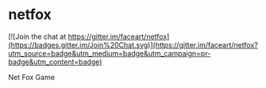 netfox
======

[![Join the chat at https://gitter.im/faceart/netfox](https://badges.gitter.im/Join%20Chat.svg)](https://gitter.im/faceart/netfox?utm_source=badge&utm_medium=badge&utm_campaign=pr-badge&utm_content=badge)

Net Fox Game